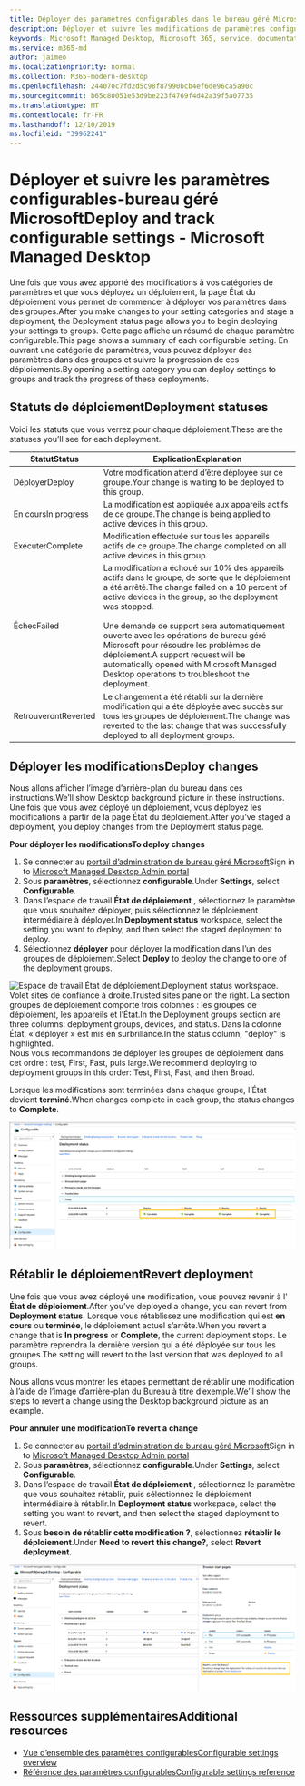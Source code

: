 ```yaml
---
title: Déployer des paramètres configurables dans le bureau géré Microsoft
description: Déployer et suivre les modifications de paramètres configurables dans le bureau géré Microsoft.
keywords: Microsoft Managed Desktop, Microsoft 365, service, documentation, Deploy, Staging Deployment, configurable Settings
ms.service: m365-md
author: jaimeo
ms.localizationpriority: normal
ms.collection: M365-modern-desktop
ms.openlocfilehash: 244070c7fd2d5c98f87990bcb4ef6de96ca5a90c
ms.sourcegitcommit: b65c80051e53d9be223f4769f4d42a39f5a07735
ms.translationtype: MT
ms.contentlocale: fr-FR
ms.lasthandoff: 12/10/2019
ms.locfileid: "39962241"
---
```

# <a name="deploy-and-track-configurable-settings---microsoft-managed-desktop"></a><span data-ttu-id="9c532-104">Déployer et suivre les paramètres configurables-bureau géré Microsoft</span><span class="sxs-lookup"><span data-stu-id="9c532-104">Deploy and track configurable settings - Microsoft Managed Desktop</span></span>

<span data-ttu-id="9c532-105">Une fois que vous avez apporté des modifications à vos catégories de paramètres et que vous déployez un déploiement, la page État du déploiement vous permet de commencer à déployer vos paramètres dans des groupes.</span><span class="sxs-lookup"><span data-stu-id="9c532-105">After you make changes to your setting categories and stage a deployment, the Deployment status page allows you to begin deploying your settings to groups.</span></span> <span data-ttu-id="9c532-106">Cette page affiche un résumé de chaque paramètre configurable.</span><span class="sxs-lookup"><span data-stu-id="9c532-106">This page shows a summary of each configurable setting.</span></span> <span data-ttu-id="9c532-107">En ouvrant une catégorie de paramètres, vous pouvez déployer des paramètres dans des groupes et suivre la progression de ces déploiements.</span><span class="sxs-lookup"><span data-stu-id="9c532-107">By opening a setting category you can deploy settings to groups and track the progress of these deployments.</span></span>

## <a name="deployment-statuses"></a><span data-ttu-id="9c532-108">Statuts de déploiement</span><span class="sxs-lookup"><span data-stu-id="9c532-108">Deployment statuses</span></span> 

<span data-ttu-id="9c532-109">Voici les statuts que vous verrez pour chaque déploiement.</span><span class="sxs-lookup"><span data-stu-id="9c532-109">These are the statuses you’ll see for each deployment.</span></span>

<span data-ttu-id="9c532-110">Statut</span><span class="sxs-lookup"><span data-stu-id="9c532-110">Status</span></span>  | <span data-ttu-id="9c532-111">Explication</span><span class="sxs-lookup"><span data-stu-id="9c532-111">Explanation</span></span> 
--- | --- 
<span data-ttu-id="9c532-112">Déployer</span><span class="sxs-lookup"><span data-stu-id="9c532-112">Deploy</span></span> | <span data-ttu-id="9c532-113">Votre modification attend d’être déployée sur ce groupe.</span><span class="sxs-lookup"><span data-stu-id="9c532-113">Your change is waiting to be deployed to this group.</span></span>
<span data-ttu-id="9c532-114">En cours</span><span class="sxs-lookup"><span data-stu-id="9c532-114">In progress</span></span> | <span data-ttu-id="9c532-115">La modification est appliquée aux appareils actifs de ce groupe.</span><span class="sxs-lookup"><span data-stu-id="9c532-115">The change is being applied to active devices in this group.</span></span> 
<span data-ttu-id="9c532-116">Exécuter</span><span class="sxs-lookup"><span data-stu-id="9c532-116">Complete</span></span> | <span data-ttu-id="9c532-117">Modification effectuée sur tous les appareils actifs de ce groupe.</span><span class="sxs-lookup"><span data-stu-id="9c532-117">The change completed on all active devices in this group.</span></span> 
<span data-ttu-id="9c532-118">Échec</span><span class="sxs-lookup"><span data-stu-id="9c532-118">Failed</span></span> | <span data-ttu-id="9c532-119">La modification a échoué sur 10% des appareils actifs dans le groupe, de sorte que le déploiement a été arrêté.</span><span class="sxs-lookup"><span data-stu-id="9c532-119">The change failed on a 10 percent of active devices in the group, so the deployment was stopped.</span></span><br><br> <span data-ttu-id="9c532-120">Une demande de support sera automatiquement ouverte avec les opérations de bureau géré Microsoft pour résoudre les problèmes de déploiement.</span><span class="sxs-lookup"><span data-stu-id="9c532-120">A support request will be automatically opened with Microsoft Managed Desktop operations to troubleshoot the deployment.</span></span> 
<span data-ttu-id="9c532-121">Retrouveront</span><span class="sxs-lookup"><span data-stu-id="9c532-121">Reverted</span></span> | <span data-ttu-id="9c532-122">Le changement a été rétabli sur la dernière modification qui a été déployée avec succès sur tous les groupes de déploiement.</span><span class="sxs-lookup"><span data-stu-id="9c532-122">The change was reverted to the last change that was successfully deployed to all deployment groups.</span></span>

## <a name="deploy-changes"></a><span data-ttu-id="9c532-123">Déployer les modifications</span><span class="sxs-lookup"><span data-stu-id="9c532-123">Deploy changes</span></span>

<span data-ttu-id="9c532-124">Nous allons afficher l’image d’arrière-plan du bureau dans ces instructions.</span><span class="sxs-lookup"><span data-stu-id="9c532-124">We’ll show Desktop background picture in these instructions.</span></span> <span data-ttu-id="9c532-125">Une fois que vous avez déployé un déploiement, vous déployez les modifications à partir de la page État du déploiement.</span><span class="sxs-lookup"><span data-stu-id="9c532-125">After you’ve staged a deployment, you deploy changes from the Deployment status page.</span></span> 

<span data-ttu-id="9c532-126">**Pour déployer les modifications**</span><span class="sxs-lookup"><span data-stu-id="9c532-126">**To deploy changes**</span></span>

1. <span data-ttu-id="9c532-127">Se connecter au [portail d’administration de bureau géré Microsoft](https://aka.ms/mwaasportal)</span><span class="sxs-lookup"><span data-stu-id="9c532-127">Sign in to [Microsoft Managed Desktop Admin portal](https://aka.ms/mwaasportal)</span></span>
2. <span data-ttu-id="9c532-128">Sous **paramètres**, sélectionnez **configurable**.</span><span class="sxs-lookup"><span data-stu-id="9c532-128">Under **Settings**, select **Configurable**.</span></span>
3. <span data-ttu-id="9c532-129">Dans l’espace de travail **État de déploiement** , sélectionnez le paramètre que vous souhaitez déployer, puis sélectionnez le déploiement intermédiaire à déployer.</span><span class="sxs-lookup"><span data-stu-id="9c532-129">In **Deployment status** workspace, select the setting you want to deploy, and then select the staged deployment to deploy.</span></span>
4. <span data-ttu-id="9c532-130">Sélectionnez **déployer** pour déployer la modification dans l’un des groupes de déploiement.</span><span class="sxs-lookup"><span data-stu-id="9c532-130">Select **Deploy** to deploy the change to one of the deployment groups.</span></span>

<span data-ttu-id="9c532-131">![Espace de travail État de déploiement.</span><span class="sxs-lookup"><span data-stu-id="9c532-131">![Deployment status workspace.</span></span> <span data-ttu-id="9c532-132">Volet sites de confiance à droite.</span><span class="sxs-lookup"><span data-stu-id="9c532-132">Trusted sites pane on the right.</span></span> <span data-ttu-id="9c532-133">La section groupes de déploiement comporte trois colonnes : les groupes de déploiement, les appareils et l’État.</span><span class="sxs-lookup"><span data-stu-id="9c532-133">In the Deployment groups section are three columns: deployment groups, devices, and status.</span></span> <span data-ttu-id="9c532-134">Dans la colonne État, « déployer » est mis en surbrillance.](images/1deployedit.png)</span><span class="sxs-lookup"><span data-stu-id="9c532-134">In the status column, "deploy" is highlighted.](images/1deployedit.png)</span></span>
<span data-ttu-id="9c532-135">Nous vous recommandons de déployer les groupes de déploiement dans cet ordre : test, First, Fast, puis large.</span><span class="sxs-lookup"><span data-stu-id="9c532-135">We recommend deploying to deployment groups in this order: Test, First, Fast, and then Broad.</span></span> 

<span data-ttu-id="9c532-136">Lorsque les modifications sont terminées dans chaque groupe, l’État devient **terminé**.</span><span class="sxs-lookup"><span data-stu-id="9c532-136">When changes complete in each group, the status changes to **Complete**.</span></span>

![Espace de travail État de déploiement avec les colonnes Date de mise à jour, version, test, tout d’abord, rapide et large.](images/2completeedit.png)

## <a name="revert-deployment"></a><span data-ttu-id="9c532-139">Rétablir le déploiement</span><span class="sxs-lookup"><span data-stu-id="9c532-139">Revert deployment</span></span>

<span data-ttu-id="9c532-140">Une fois que vous avez déployé une modification, vous pouvez revenir à l' **État de déploiement**.</span><span class="sxs-lookup"><span data-stu-id="9c532-140">After you’ve deployed a change, you can revert from **Deployment status**.</span></span> <span data-ttu-id="9c532-141">Lorsque vous rétablissez une modification qui est **en cours** ou **terminée**, le déploiement actuel s’arrête.</span><span class="sxs-lookup"><span data-stu-id="9c532-141">When you revert a change that is **In progress** or **Complete**, the current deployment stops.</span></span> <span data-ttu-id="9c532-142">Le paramètre reprendra la dernière version qui a été déployée sur tous les groupes.</span><span class="sxs-lookup"><span data-stu-id="9c532-142">The setting will revert to the last version that was deployed to all groups.</span></span> 

<span data-ttu-id="9c532-143">Nous allons vous montrer les étapes permettant de rétablir une modification à l’aide de l’image d’arrière-plan du Bureau à titre d’exemple.</span><span class="sxs-lookup"><span data-stu-id="9c532-143">We’ll show the steps to revert a change using the Desktop background picture as an example.</span></span> 

<span data-ttu-id="9c532-144">**Pour annuler une modification**</span><span class="sxs-lookup"><span data-stu-id="9c532-144">**To revert a change**</span></span>
1. <span data-ttu-id="9c532-145">Se connecter au [portail d’administration de bureau géré Microsoft](https://aka.ms/mwaasportal)</span><span class="sxs-lookup"><span data-stu-id="9c532-145">Sign in to [Microsoft Managed Desktop Admin portal](https://aka.ms/mwaasportal)</span></span>
2. <span data-ttu-id="9c532-146">Sous **paramètres**, sélectionnez **configurable**.</span><span class="sxs-lookup"><span data-stu-id="9c532-146">Under **Settings**, select **Configurable**.</span></span>
3. <span data-ttu-id="9c532-147">Dans l’espace de travail **État de déploiement** , sélectionnez le paramètre que vous souhaitez rétablir, puis sélectionnez le déploiement intermédiaire à rétablir.</span><span class="sxs-lookup"><span data-stu-id="9c532-147">In **Deployment status** workspace, select the setting you want to revert, and then select the staged deployment to revert.</span></span>
4. <span data-ttu-id="9c532-148">Sous **besoin de rétablir cette modification ?**, sélectionnez **rétablir le déploiement**.</span><span class="sxs-lookup"><span data-stu-id="9c532-148">Under **Need to revert this change?**, select **Revert deployment**.</span></span>

![Espace de travail État de déploiement.](images/3revert.png) 

## <a name="additional-resources"></a><span data-ttu-id="9c532-152">Ressources supplémentaires</span><span class="sxs-lookup"><span data-stu-id="9c532-152">Additional resources</span></span>
- [<span data-ttu-id="9c532-153">Vue d’ensemble des paramètres configurables</span><span class="sxs-lookup"><span data-stu-id="9c532-153">Configurable settings overview</span></span>](config-setting-overview.md)
- [<span data-ttu-id="9c532-154">Référence des paramètres configurables</span><span class="sxs-lookup"><span data-stu-id="9c532-154">Configurable settings reference</span></span>](config-setting-ref.md) 
